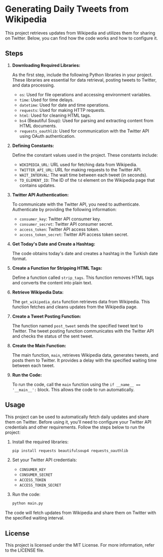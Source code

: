 # Generating Daily Tweets from Wikipedia

This project retrieves updates from Wikipedia and utilizes them for sharing on Twitter. Below, you can find how the code works and how to configure it.

## Steps

1. **Downloading Required Libraries:**

   As the first step, include the following Python libraries in your project. These libraries are essential for data retrieval, posting tweets to Twitter, and data processing.

   - `os`: Used for file operations and accessing environment variables.
   - `time`: Used for time delays.
   - `datetime`: Used for date and time operations.
   - `requests`: Used for making HTTP requests.
   - `html`: Used for cleaning HTML tags.
   - `bs4` (Beautiful Soup): Used for parsing and extracting content from HTML documents.
   - `requests_oauthlib`: Used for communication with the Twitter API using OAuth authentication.

2. **Defining Constants:**

   Define the constant values used in the project. These constants include:

   - `WIKIPEDIA_URL`: URL used for fetching data from Wikipedia.
   - `TWITTER_API_URL`: URL for making requests to the Twitter API.
   - `WAIT_INTERVAL`: The wait time between each tweet (in seconds).
   - `TD_ELEMENT_ID`: The ID of the `td` element on the Wikipedia page that contains updates.

3. **Twitter API Authentication:**

   To communicate with the Twitter API, you need to authenticate. Authenticate by providing the following information:

   - `consumer_key`: Twitter API consumer key.
   - `consumer_secret`: Twitter API consumer secret.
   - `access_token`: Twitter API access token.
   - `access_token_secret`: Twitter API access token secret.

4. **Get Today's Date and Create a Hashtag:**

   The code obtains today's date and creates a hashtag in the Turkish date format.

5. **Create a Function for Stripping HTML Tags:**

   Define a function called `strip_tags`. This function removes HTML tags and converts the content into plain text.

6. **Retrieve Wikipedia Data:**

   The `get_wikipedia_data` function retrieves data from Wikipedia. This function fetches and cleans updates from the Wikipedia page.

7. **Create a Tweet Posting Function:**

   The function named `post_tweet` sends the specified tweet text to Twitter. The tweet posting function communicates with the Twitter API and checks the status of the sent tweet.

8. **Create the Main Function:**

   The main function, `main`, retrieves Wikipedia data, generates tweets, and posts them to Twitter. It provides a delay with the specified waiting time between each tweet.

9. **Run the Code:**

   To run the code, call the `main` function using the `if __name__ == '__main__':` block. This allows the code to run automatically.

## Usage

This project can be used to automatically fetch daily updates and share them on Twitter. Before using it, you'll need to configure your Twitter API credentials and other requirements. Follow the steps below to run the project:

1. Install the required libraries:

   ```bash
   pip install requests beautifulsoup4 requests_oauthlib
   ```

2. Set your Twitter API credentials:

   - `CONSUMER_KEY`
   - `CONSUMER_SECRET`
   - `ACCESS_TOKEN`
   - `ACCESS_TOKEN_SECRET`

3. Run the code:

   ```bash
   python main.py
   ```

The code will fetch updates from Wikipedia and share them on Twitter with the specified waiting interval.

## License

This project is licensed under the MIT License. For more information, refer to the LICENSE file.

